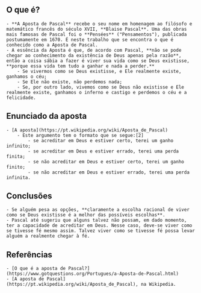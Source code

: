 ## O que é?
	- **A Aposta de Pascal** recebe o seu nome em homenagem ao filósofo e matemático francês do século XVII, **Blaise Pascal**. Uma das obras mais famosas de Pascal foi o **Pensées** ("Pensamentos"), publicada postumamente em 1670. É neste trabalho que se encontra o que é conhecido como a Aposta de Pascal.
	- A essência da Aposta é que, de acordo com Pascal, **não se pode chegar ao conhecimento da existência de Deus apenas pela razão**, então a coisa sábia a fazer é viver sua vida como se Deus existisse, **porque essa vida tem tudo a ganhar e nada a perder.**
		- Se vivermos como se Deus existisse, e Ele realmente existe, ganhamos o céu;
		- Se Ele não existe, não perdemos nada;
		- Se, por outro lado, vivemos como se Deus não existisse e Ele realmente existe, ganhamos o inferno e castigo e perdemos o céu e a felicidade.
## Enunciado da aposta
	- [A aposta](https://pt.wikipedia.org/wiki/Aposta_de_Pascal)
		- Este argumento tem o formato que se segue:[2]
			- se acreditar em Deus e estiver certo, terei um ganho infinito;
			- se acreditar em Deus e estiver errado, terei uma perda finita;
			- se não acreditar em Deus e estiver certo, terei um ganho finito;
			- se não acreditar em Deus e estiver errado, terei uma perda infinita.
## Conclusões
	- Se alguém pesa as opções, **claramente a escolha racional de viver como se Deus existisse é a melhor das possíveis escolhas**.
	- Pascal até sugeriu que alguns talvez não possam, em dado momento, ter a capacidade de acreditar em Deus. Nesse caso, deve-se viver como se tivesse fé mesmo assim. Talvez viver como se tivesse fé possa levar alguém a realmente chegar à fé.
## Referências
	- [O que é a aposta de Pascal?](https://www.gotquestions.org/Portugues/a-Aposta-de-Pascal.html)
	- [A aposta de Pascal](https://pt.wikipedia.org/wiki/Aposta_de_Pascal), na Wikipedia.